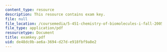 ```yaml
---
content_type: resource
description: This resource contains exam key.
file: null
file_location: /coursemedia/5-451-chemistry-of-biomolecules-i-fall-2005/de48dc0bae6a3694d27de918fbf9a8e2_examkey.pdf
file_type: application/pdf
resourcetype: Document
title: examkey.pdf
uid: de48dc0b-ae6a-3694-d27d-e918fbf9a8e2
---
```

